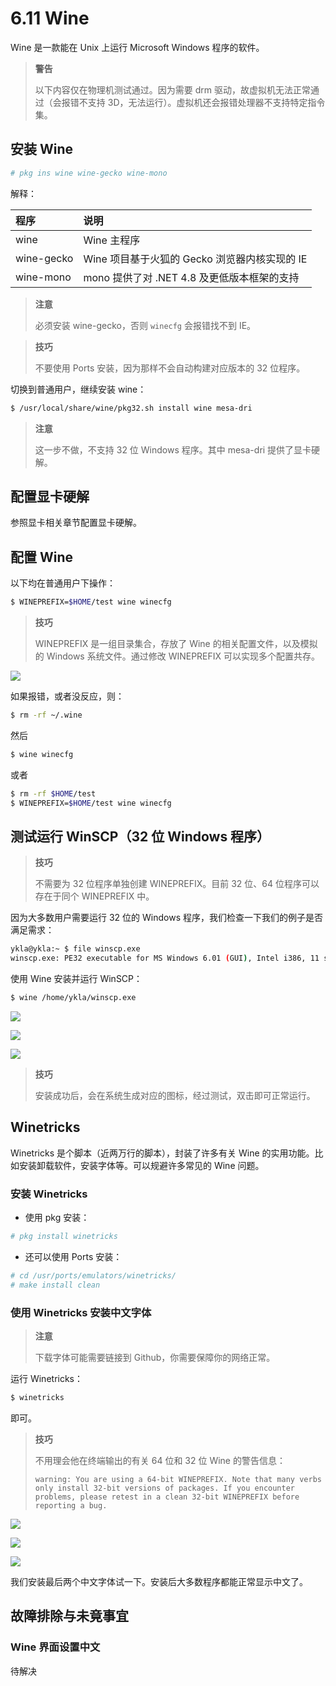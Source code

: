 # 6.11 Wine

Wine 是一款能在 Unix 上运行 Microsoft Windows 程序的软件。

>**警告**
>
>以下内容仅在物理机测试通过。因为需要 drm 驱动，故虚拟机无法正常通过（会报错不支持 3D，无法运行）。虚拟机还会报错处理器不支持特定指令集。

## 安装 Wine


```sh
# pkg ins wine wine-gecko wine-mono
```

解释：

|程序|说明|
|:---|:---|
|wine|Wine 主程序|
|wine-gecko|Wine 项目基于火狐的 Gecko 浏览器内核实现的 IE |
|wine-mono|mono 提供了对 .NET 4.8 及更低版本框架的支持|

>**注意**
>
>必须安装 wine-gecko，否则 `winecfg` 会报错找不到 IE。

>**技巧**
>
>不要使用 Ports 安装，因为那样不会自动构建对应版本的 32 位程序。

切换到普通用户，继续安装 wine：

```sh
$ /usr/local/share/wine/pkg32.sh install wine mesa-dri
```

>**注意**
>
>这一步不做，不支持 32 位 Windows 程序。其中 mesa-dri 提供了显卡硬解。

## 配置显卡硬解

参照显卡相关章节配置显卡硬解。

## 配置 Wine

以下均在普通用户下操作：

```sh
$ WINEPREFIX=$HOME/test wine winecfg
```

>**技巧**
>
>WINEPREFIX 是一组目录集合，存放了 Wine 的相关配置文件，以及模拟的 Windows 系统文件。通过修改 WINEPREFIX 可以实现多个配置共存。

![](../.gitbook/assets/wine1.png)

如果报错，或者没反应，则：

```sh
$ rm -rf ~/.wine
```

然后

```sh
$ wine winecfg
```

或者

```sh
$ rm -rf $HOME/test
$ WINEPREFIX=$HOME/test wine winecfg
```

## 测试运行 WinSCP（32 位 Windows 程序）

>**技巧**
>
>不需要为 32 位程序单独创建 WINEPREFIX。目前 32 位、64 位程序可以存在于同个 WINEPREFIX 中。

因为大多数用户需要运行 32 位的 Windows 程序，我们检查一下我们的例子是否满足需求：

```sh
ykla@ykla:~ $ file winscp.exe
winscp.exe: PE32 executable for MS Windows 6.01 (GUI), Intel i386, 11 sections
```

使用 Wine 安装并运行 WinSCP：

```sh
$ wine /home/ykla/winscp.exe
```

![](../.gitbook/assets/wine2.png)

![](../.gitbook/assets/wine4.png)

![](../.gitbook/assets/wine3.png)

>**技巧**
>
>安装成功后，会在系统生成对应的图标，经过测试，双击即可正常运行。

## Winetricks

Winetricks 是个脚本（近两万行的脚本），封装了许多有关 Wine 的实用功能。比如安装卸载软件，安装字体等。可以规避许多常见的 Wine 问题。

### 安装 Winetricks

- 使用 pkg 安装：

```sh
# pkg install winetricks
```

- 还可以使用 Ports 安装：

```sh
# cd /usr/ports/emulators/winetricks/
# make install clean
```

### 使用 Winetricks 安装中文字体

>**注意**
>
>下载字体可能需要链接到 Github，你需要保障你的网络正常。


运行 Winetricks：

```sh
$ winetricks
```

即可。

>**技巧**
>
>不用理会他在终端输出的有关 64 位和 32 位 Wine 的警告信息：
>
>`warning: You are using a 64-bit WINEPREFIX. Note that many verbs only install 32-bit versions of packages. If you encounter problems, please retest in a clean 32-bit WINEPREFIX before reporting a bug.`


![](../.gitbook/assets/winetricks1.png)

![](../.gitbook/assets/winetricks2.png)

![](../.gitbook/assets/winetricks3.png)

我们安装最后两个中文字体试一下。安装后大多数程序都能正常显示中文了。

## 故障排除与未竟事宜

### Wine 界面设置中文

待解决

